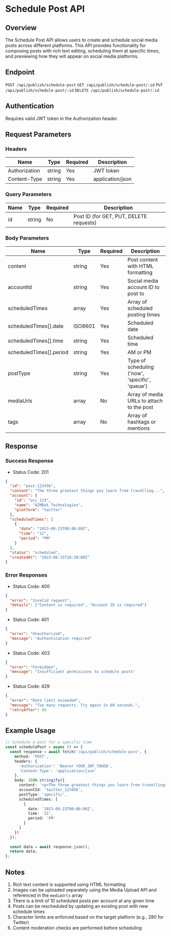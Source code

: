 # Schedule Post API

## Overview
The Schedule Post API allows users to create and schedule social media posts across different platforms. This API provides functionality for composing posts with rich text editing, scheduling them at specific times, and previewing how they will appear on social media platforms.

## Endpoint
`POST /api/publish/schedule-post`
`GET /api/publish/schedule-post/:id`
`PUT /api/publish/schedule-post/:id`
`DELETE /api/publish/schedule-post/:id`

## Authentication
Requires valid JWT token in the Authorization header.

## Request Parameters

### Headers
| Name | Type | Required | Description |
|---|---|----|----|
| Authorization | string | Yes | JWT token |
| Content-Type | string | Yes | application/json |

### Query Parameters
| Name | Type | Required | Description |
|---|---|----|----|
| id | string | No | Post ID (for GET, PUT, DELETE requests) |

### Body Parameters
| Name | Type | Required | Description |
|---|---|----|----|
| content | string | Yes | Post content with HTML formatting |
| accountId | string | Yes | Social media account ID to post to |
| scheduledTimes | array | Yes | Array of scheduled posting times |
| scheduledTimes[].date | ISO8601 | Yes | Scheduled date |
| scheduledTimes[].time | string | Yes | Scheduled time |
| scheduledTimes[].period | string | Yes | AM or PM |
| postType | string | Yes | Type of scheduling ('now', 'specific', 'queue') |
| mediaUrls | array | No | Array of media URLs to attach to the post |
| tags | array | No | Array of hashtags or mentions |

## Response

### Success Response
- Status Code: 201
```json
{
  "id": "post-123456",
  "content": "The three greatest things you learn from travelling...",
  "account": {
    "id": "acc_123",
    "name": "AIMDek Technologies",
    "platform": "twitter"
  },
  "scheduledTimes": [
    {
      "date": "2023-09-23T00:00:00Z",
      "time": "12",
      "period": "PM"
    }
  ],
  "status": "scheduled",
  "createdAt": "2023-08-15T10:30:00Z"
}
```

### Error Responses
- Status Code: 400
```json
{
  "error": "Invalid request",
  "details": ["Content is required", "Account ID is required"]
}
```

- Status Code: 401
```json
{
  "error": "Unauthorized",
  "message": "Authentication required"
}
```

- Status Code: 403
```json
{
  "error": "Forbidden",
  "message": "Insufficient permissions to schedule posts"
}
```

- Status Code: 429
```json
{
  "error": "Rate limit exceeded",
  "message": "Too many requests. Try again in 60 seconds.",
  "retryAfter": 60
}
```

## Example Usage
```typescript
// Schedule a post for a specific time
const schedulePost = async () => {
  const response = await fetch('/api/publish/schedule-post', {
    method: 'POST',
    headers: {
      'Authorization': 'Bearer YOUR_JWT_TOKEN',
      'Content-Type': 'application/json'
    },
    body: JSON.stringify({
      content: '<p>The three greatest things you learn from travelling</p><p>Like all the great things on earth travelling teaches us by example.</p>',
      accountId: 'twitter_123456',
      postType: 'specific',
      scheduledTimes: [
        {
          date: '2023-09-23T00:00:00Z',
          time: '12',
          period: 'PM'
        }
      ]
    })
  });
  
  const data = await response.json();
  return data;
};
```

## Notes
1. Rich text content is supported using HTML formatting
2. Images can be uploaded separately using the Media Upload API and referenced in the `mediaUrls` array
3. There is a limit of 10 scheduled posts per account at any given time
4. Posts can be rescheduled by updating an existing post with new schedule times
5. Character limits are enforced based on the target platform (e.g., 280 for Twitter)
6. Content moderation checks are performed before scheduling 